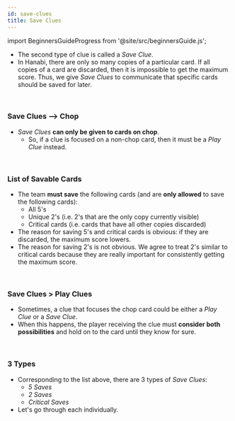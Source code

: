 ```yaml
---
id: save-clues
title: Save Clues
---
```


import BeginnersGuideProgress from '@site/src/beginnersGuide.js';

<BeginnersGuideProgress part="14" />

- The second type of clue is called a *Save Clue*.
- In Hanabi, there are only so many copies of a particular card. If all copies of a card are discarded, then it is impossible to get the maximum score. Thus, we give *Save Clues* to communicate that specific cards should be saved for later.

<br />

### Save Clues --> Chop

- *Save Clues* **can only be given to cards on chop**.
  - So, if a clue is focused on a non-chop card, then it must be a *Play Clue* instead.

<br />

### List of Savable Cards

- The team **must save** the following cards (and are **only allowed** to save the following cards):
  - All 5's
  - Unique 2's (i.e. 2's that are the only copy currently visible)
  - Critical cards (i.e. cards that have all other copies discarded)
- The reason for saving 5's and critical cards is obvious: if they are discarded, the maximum score lowers.
- The reason for saving 2's is not obvious. We agree to treat 2's similar to critical cards because they are really important for consistently getting the maximum score.

<br />

### Save Clues > Play Clues

- Sometimes, a clue that focuses the chop card could be either a *Play Clue* or a *Save Clue*.
- When this happens, the player receiving the clue must **consider both possibilities** and hold on to the card until they know for sure.

<br />

### 3 Types

- Corresponding to the list above, there are 3 types of *Save Clues*:
  - *5 Saves*
  - *2 Saves*
  - *Critical Saves*
- Let's go through each individually.
